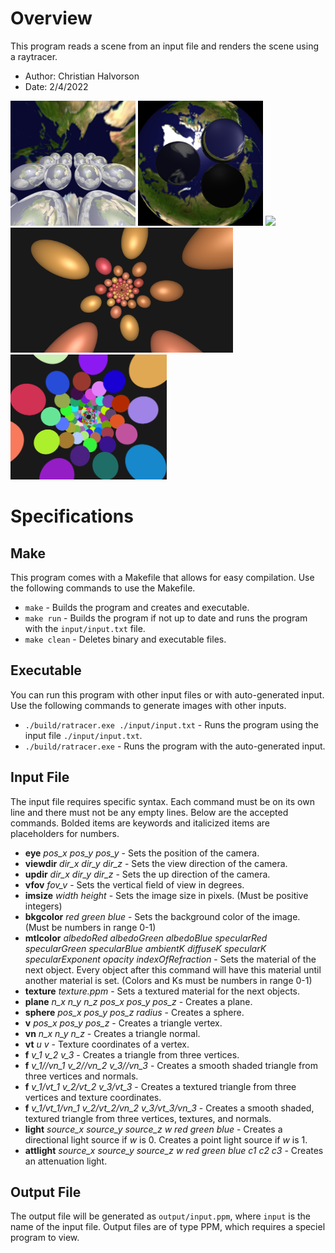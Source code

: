 # Overview
This program reads a scene from an input file and renders the scene using a raytracer.
* Author: Christian Halvorson
* Date: 2/4/2022

<p float="left">
    <img src="images/reflectionOrbs.png" height="200">
    <img src="images/refraction.png" height="200">
    <img src="images/recursiveTextures.png" height="200">
    <img src="images/spiral.png" height="200">
    <img src="images/flatSpiral.png" height="200">
</p>

# Specifications

## Make
This program comes with a Makefile that allows for easy compilation. Use the following commands to use the Makefile.
* `make` - Builds the program and creates and executable.
* `make run` - Builds the program if not up to date and runs the program with the `input/input.txt` file.
* `make clean` - Deletes binary and executable files.

## Executable
You can run this program with other input files or with auto-generated input. Use the following commands to generate images with other inputs.
* `./build/ratracer.exe ./input/input.txt` - Runs the program using the input file `./input/input.txt`.
* `./build/ratracer.exe` - Runs the program with the auto-generated input.

## Input File
The input file requires specific syntax. Each command must be on its own line and there must not be any empty lines. Below are the accepted commands. Bolded items are keywords and italicized items are placeholders for numbers.
* **eye** *pos_x* *pos_y* *pos_y* - Sets the position of the camera.
* **viewdir** *dir_x* *dir_y* *dir_z* - Sets the view direction of the camera.
* **updir** *dir_x* *dir_y* *dir_z* - Sets the up direction of the camera.
* **vfov** *fov_v* - Sets the vertical field of view in degrees.
* **imsize** *width* *height* - Sets the image size in pixels. (Must be positive integers)
* **bkgcolor** *red* *green* *blue* - Sets the background color of the image. (Must be numbers in range 0-1)
* **mtlcolor** *albedoRed* *albedoGreen* *albedoBlue* *specularRed* *specularGreen* *specularBlue* *ambientK* *diffuseK* *specularK* *specularExponent* *opacity* *indexOfRefraction* - Sets the material of the next object. Every object after this command will have this material until another material is set. (Colors and Ks must be numbers in range 0-1)
* **texture** *texture.ppm* - Sets a textured material for the next objects.
* **plane** *n_x* *n_y* *n_z* *pos_x* *pos_y* *pos_z* - Creates a plane.
* **sphere** *pos_x* *pos_y* *pos_z* *radius* - Creates a sphere.
* **v** *pos_x* *pos_y* *pos_z* - Creates a triangle vertex.
* **vn** *n_x* *n_y* *n_z* - Creates a triangle normal.
* **vt** *u* *v* - Texture coordinates of a vertex.
* **f** *v_1* *v_2* *v_3* - Creates a triangle from three vertices.
* **f** *v_1//vn_1* *v_2//vn_2* *v_3//vn_3* - Creates a smooth shaded triangle from three vertices and normals.
* **f** *v_1/vt_1* *v_2/vt_2* *v_3/vt_3* - Creates a textured triangle from three vertices and texture coordinates.
* **f** *v_1/vt_1/vn_1* *v_2/vt_2/vn_2* *v_3/vt_3/vn_3* - Creates a smooth shaded, textured triangle from three vertices, textures, and normals.
* **light** *source_x* *source_y* *source_z* *w* *red* *green* *blue* - Creates a directional light source if *w* is 0. Creates a point light source if *w* is 1.
* **attlight** *source_x* *source_y* *source_z* *w* *red* *green* *blue* *c1* *c2* *c3* - Creates an attenuation light.

## Output File
The output file will be generated as `output/input.ppm`, where `input` is the name of the input file. Output files are of type PPM, which requires a speciel program to view.